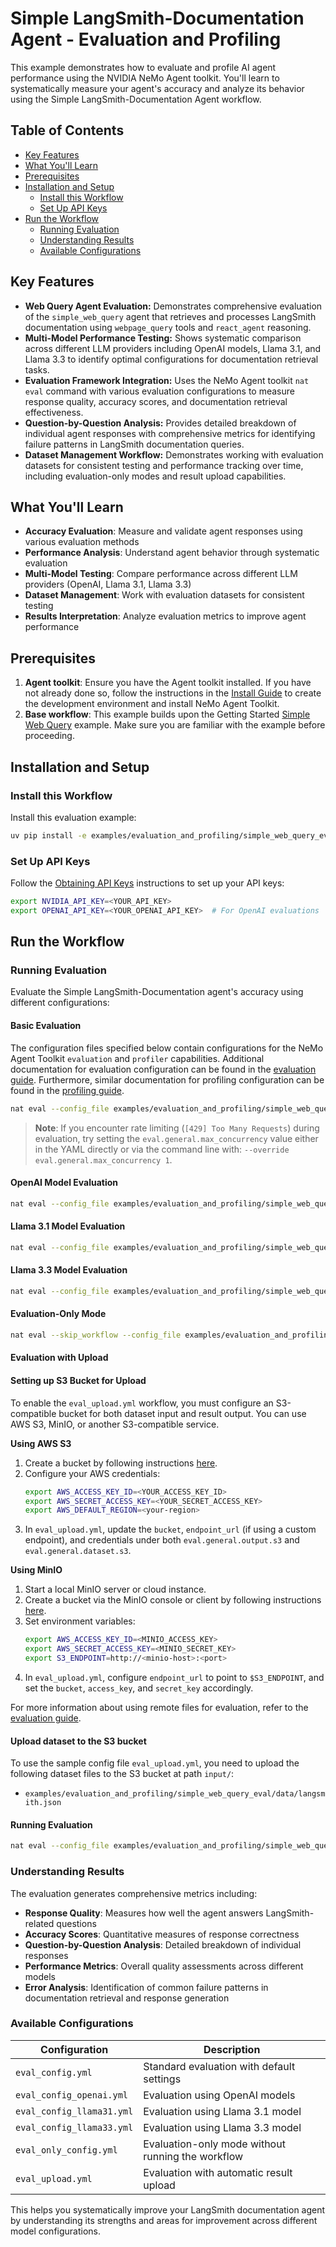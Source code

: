 <!--
SPDX-FileCopyrightText: Copyright (c) 2025, NVIDIA CORPORATION & AFFILIATES. All rights reserved.
SPDX-License-Identifier: Apache-2.0

Licensed under the Apache License, Version 2.0 (the "License");
you may not use this file except in compliance with the License.
You may obtain a copy of the License at

http://www.apache.org/licenses/LICENSE-2.0

Unless required by applicable law or agreed to in writing, software
distributed under the License is distributed on an "AS IS" BASIS,
WITHOUT WARRANTIES OR CONDITIONS OF ANY KIND, either express or implied.
See the License for the specific language governing permissions and
limitations under the License.
-->

# Simple LangSmith-Documentation Agent - Evaluation and Profiling

This example demonstrates how to evaluate and profile AI agent performance using the NVIDIA NeMo Agent toolkit. You'll learn to systematically measure your agent's accuracy and analyze its behavior using the Simple LangSmith-Documentation Agent workflow.

## Table of Contents

- [Key Features](#key-features)
- [What You'll Learn](#what-youll-learn)
- [Prerequisites](#prerequisites)
- [Installation and Setup](#installation-and-setup)
  - [Install this Workflow](#install-this-workflow)
  - [Set Up API Keys](#set-up-api-keys)
- [Run the Workflow](#run-the-workflow)
  - [Running Evaluation](#running-evaluation)
  - [Understanding Results](#understanding-results)
  - [Available Configurations](#available-configurations)

## Key Features

- **Web Query Agent Evaluation:** Demonstrates comprehensive evaluation of the `simple_web_query` agent that retrieves and processes LangSmith documentation using `webpage_query` tools and `react_agent` reasoning.
- **Multi-Model Performance Testing:** Shows systematic comparison across different LLM providers including OpenAI models, Llama 3.1, and Llama 3.3 to identify optimal configurations for documentation retrieval tasks.
- **Evaluation Framework Integration:** Uses the NeMo Agent toolkit `nat eval` command with various evaluation configurations to measure response quality, accuracy scores, and documentation retrieval effectiveness.
- **Question-by-Question Analysis:** Provides detailed breakdown of individual agent responses with comprehensive metrics for identifying failure patterns in LangSmith documentation queries.
- **Dataset Management Workflow:** Demonstrates working with evaluation datasets for consistent testing and performance tracking over time, including evaluation-only modes and result upload capabilities.

## What You'll Learn

- **Accuracy Evaluation**: Measure and validate agent responses using various evaluation methods
- **Performance Analysis**: Understand agent behavior through systematic evaluation
- **Multi-Model Testing**: Compare performance across different LLM providers (OpenAI, Llama 3.1, Llama 3.3)
- **Dataset Management**: Work with evaluation datasets for consistent testing
- **Results Interpretation**: Analyze evaluation metrics to improve agent performance

## Prerequisites

1. **Agent toolkit**: Ensure you have the Agent toolkit installed. If you have not already done so, follow the instructions in the [Install Guide](../../../docs/source/quick-start/installing.md#install-from-source) to create the development environment and install NeMo Agent Toolkit.
2. **Base workflow**: This example builds upon the Getting Started [Simple Web Query](../../getting_started/simple_web_query/) example. Make sure you are familiar with the example before proceeding.

## Installation and Setup

### Install this Workflow

Install this evaluation example:

```bash
uv pip install -e examples/evaluation_and_profiling/simple_web_query_eval
```

### Set Up API Keys

Follow the [Obtaining API Keys](../../../docs/source/quick-start/installing.md#obtaining-api-keys) instructions to set up your API keys:

```bash
export NVIDIA_API_KEY=<YOUR_API_KEY>
export OPENAI_API_KEY=<YOUR_OPENAI_API_KEY>  # For OpenAI evaluations
```

## Run the Workflow

### Running Evaluation

Evaluate the Simple LangSmith-Documentation agent's accuracy using different configurations:

#### Basic Evaluation

The configuration files specified below contain configurations for the NeMo Agent Toolkit `evaluation` and `profiler` capabilities. Additional documentation for evaluation configuration can be found in the [evaluation guide](../../../docs/source/workflows/evaluate.md). Furthermore, similar documentation for profiling configuration can be found in the [profiling guide](../../../docs/source/workflows/profiler.md).

```bash
nat eval --config_file examples/evaluation_and_profiling/simple_web_query_eval/configs/eval_config.yml
```

> **Note**: If you encounter rate limiting (`[429] Too Many Requests`) during evaluation, try setting the `eval.general.max_concurrency` value either in the YAML directly or via the command line with: `--override eval.general.max_concurrency 1`.

#### OpenAI Model Evaluation
```bash
nat eval --config_file examples/evaluation_and_profiling/simple_web_query_eval/configs/eval_config_openai.yml
```

#### Llama 3.1 Model Evaluation
```bash
nat eval --config_file examples/evaluation_and_profiling/simple_web_query_eval/configs/eval_config_llama31.yml
```

#### Llama 3.3 Model Evaluation
```bash
nat eval --config_file examples/evaluation_and_profiling/simple_web_query_eval/configs/eval_config_llama33.yml
```

#### Evaluation-Only Mode
```bash
nat eval --skip_workflow --config_file examples/evaluation_and_profiling/simple_web_query_eval/configs/eval_only_config.yml --dataset ./.tmp/nat/examples/evaluation_and_profiling/simple_web_query_eval/eval/workflow_output.json
```


#### Evaluation with Upload

#### Setting up S3 Bucket for Upload

To enable the `eval_upload.yml` workflow, you must configure an S3-compatible bucket for both dataset input and result output. You can use AWS S3, MinIO, or another S3-compatible service.

**Using AWS S3**
1. Create a bucket by following instructions [here](https://docs.aws.amazon.com/AmazonS3/latest/userguide/create-bucket-overview.html).
2. Configure your AWS credentials:
   ```bash
   export AWS_ACCESS_KEY_ID=<YOUR_ACCESS_KEY_ID>
   export AWS_SECRET_ACCESS_KEY=<YOUR_SECRET_ACCESS_KEY>
   export AWS_DEFAULT_REGION=<your-region>
   ```
3. In `eval_upload.yml`, update the `bucket`, `endpoint_url` (if using a custom endpoint), and credentials under both `eval.general.output.s3` and `eval.general.dataset.s3`.

**Using MinIO**
1. Start a local MinIO server or cloud instance.
2. Create a bucket via the MinIO console or client by following instructions [here](https://min.io/docs/minio/linux/reference/minio-mc/mc-mb.html).
3. Set environment variables:
   ```bash
   export AWS_ACCESS_KEY_ID=<MINIO_ACCESS_KEY>
   export AWS_SECRET_ACCESS_KEY=<MINIO_SECRET_KEY>
   export S3_ENDPOINT=http://<minio-host>:<port>
   ```
4. In `eval_upload.yml`, configure `endpoint_url` to point to `$S3_ENDPOINT`, and set the `bucket`, `access_key`, and `secret_key` accordingly.

For more information about using remote files for evaluation, refer to the [evaluation guide](../../../docs/source/reference/evaluate.md).

#### Upload dataset to the S3 bucket
To use the sample config file `eval_upload.yml`, you need to upload the following dataset files to the S3 bucket at path `input/`:
- `examples/evaluation_and_profiling/simple_web_query_eval/data/langsmith.json`

#### Running Evaluation
```bash
nat eval --config_file examples/evaluation_and_profiling/simple_web_query_eval/configs/eval_upload.yml
```

### Understanding Results

The evaluation generates comprehensive metrics including:

- **Response Quality**: Measures how well the agent answers LangSmith-related questions
- **Accuracy Scores**: Quantitative measures of response correctness
- **Question-by-Question Analysis**: Detailed breakdown of individual responses
- **Performance Metrics**: Overall quality assessments across different models
- **Error Analysis**: Identification of common failure patterns in documentation retrieval and response generation

### Available Configurations

| Configuration | Description |
|--------------|-------------|
| `eval_config.yml` | Standard evaluation with default settings |
| `eval_config_openai.yml` | Evaluation using OpenAI models |
| `eval_config_llama31.yml` | Evaluation using Llama 3.1 model |
| `eval_config_llama33.yml` | Evaluation using Llama 3.3 model |
| `eval_only_config.yml` | Evaluation-only mode without running the workflow |
| `eval_upload.yml` | Evaluation with automatic result upload |

This helps you systematically improve your LangSmith documentation agent by understanding its strengths and areas for improvement across different model configurations.
